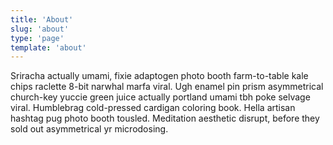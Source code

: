 ```yaml
---
title: 'About'
slug: 'about'
type: 'page'
template: 'about'
---
```


Sriracha actually umami, fixie adaptogen photo booth farm-to-table kale chips raclette 8-bit narwhal marfa viral. Ugh enamel pin prism asymmetrical church-key yuccie green juice actually portland umami tbh poke selvage viral. Humblebrag cold-pressed cardigan coloring book. Hella artisan hashtag pug photo booth tousled. Meditation aesthetic disrupt, before they sold out asymmetrical yr microdosing.
